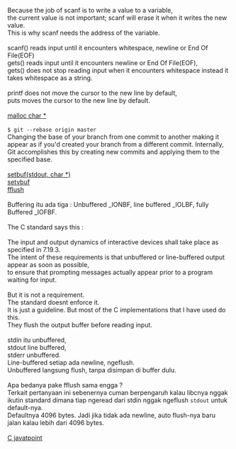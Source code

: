 Because the job of scanf is to write a value to a variable,  
the current value is not important; scanf will erase it when it writes the new value.  
This is why scanf needs the address of the variable.  
[](https://eecs.wsu.edu/~cs150/reading/scanf.htm#:~:text=Because%20the%20job%20of%20scanf,the%20address%20of%20the%20variable.)  
scanf() reads input until it encounters whitespace, newline or End Of File(EOF)  
gets()  reads input until it encounters newline or End Of File(EOF),  
gets() does not stop reading input when it encounters whitespace instead it takes whitespace as a string.  
<br>
printf does not move the cursor to the new line by default,  
puts moves the cursor to the new line by default.  
<br>
[malloc char *](https://csnotes.medium.com/malloc-in-c-for-int-and-char-c3677b857b65])  
<br>
```$ git --rebase origin master```  
Changing the base of your branch from one commit to another making it appear as if you'd created your branch from a different commit. Internally, Git accomplishes this by creating new commits and applying them to the specified base.  
<br>
[setbuf(stdout, char *)](https://c-for-dummies.com/blog/?p=3701)  
[setvbuf](https://en.cppreference.com/w/c/io/setvbuf)  
[fflush](https://www.tutorialspoint.com/c_standard_library/c_function_fflush.htm)  
<br>
Buffering itu ada tiga : Unbuffered _IONBF, line buffered _IOLBF, fully Buffered _IOFBF.  
<br>
The C standard says this :  
<br>
The input and output dynamics of interactive devices shall take place as specified in 7.19.3.  
The intent of these requirements is that unbuffered or line-buffered output appear as soon as possible,  
to ensure that prompting messages actually appear prior to a program waiting for input.  
<br>
But it is not a requirement.  
The standard doesnt enforce it.  
It is just a guideline. But most of the C implementations that I have used do this.  
They flush the output buffer before reading input.  
<br>
stdin itu unbuffered,  
stdout line buffered,  
stderr unbuffered.
<br>
Line-buffered setiap ada newline, ngeflush.  
Unbuffered langsung flush, tanpa disimpan di buffer dulu.  
<br>
Apa bedanya pake fflush sama engga ?  
Terkait pertanyaan ini sebenernya cuman berpengaruh kalau libcnya nggak ikutin standard dimana tiap ngeread dari stdin nggak ngeflush `stdout` untuk default-nya.  
Defaultnya 4096 bytes. Jadi jika tidak ada newline, auto flush-nya baru jalan kalau lebih dari 4096 bytes.  
<br>
[C javatpoint](https://www.javatpoint.com/c-programming-language-tutorial)

